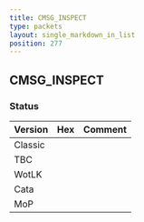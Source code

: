 ```yaml
---
title: CMSG_INSPECT
type: packets
layout: single_markdown_in_list
position: 277
---
```


## CMSG_INSPECT

### Status

Version | Hex | Comment
---------- | ---------- | ---------- 
Classic |  |  
TBC |  |  
WotLK |  |  
Cata |  |  
MoP |  |  